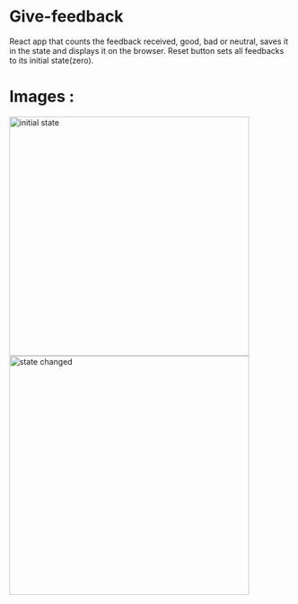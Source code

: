 # Give-feedback
React app that counts the feedback received, good, bad or neutral, saves it in the state and displays it on the browser. Reset button sets all feedbacks to its initial state(zero).

# Images : 
<img width="427" alt="initial state" src="https://user-images.githubusercontent.com/39858235/74745369-77518c00-526c-11ea-9663-80ad795da05b.png">

<img width="427" alt="state changed" src="https://user-images.githubusercontent.com/39858235/74745371-79b3e600-526c-11ea-9ff1-da0759461d33.png">
